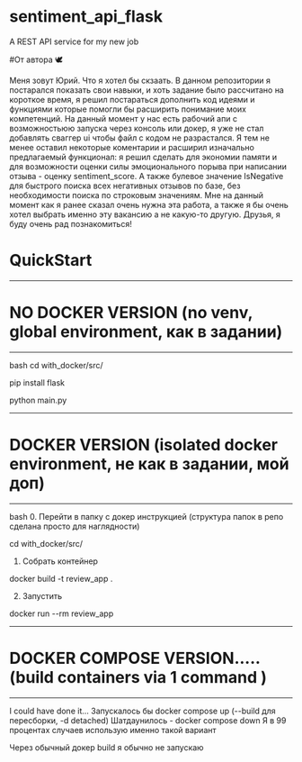 # sentiment_api_flask
A REST API service for my new job

#От автора 🕊️

Меня зовут Юрий. Что я хотел бы скзаать. В данном репозитории я постарался показать свои навыки, и хоть задание было рассчитано на короткое время, я решил постараться дополнить код идеями и функциями которые помогли бы расширить понимание моих компетенций.
На данный момент у нас есть рабочий апи с возможностьюю запуска через консоль или докер, я уже не стал добавлять сваггер ui чтобы файл с кодом не разрастался. Я тем не менее оставил некоторые коментарии и расширил изначально предлагаемый функционал: я решил сделать для экономии памяти и для возможности оценки силы эмоционального порыва при написании отзыва - оценку sentiment_score. А также булевое значение IsNegative для быстрого поиска всех негативных отзывов по базе, без необходимости поиска по строковым значениям. Мне на данный момент как я ранее сказал очень нужна эта работа, а также я бы очень хотел выбрать именно эту вакансию а не какую-то другую. Друзья, я буду очень рад познакомиться! 
 

 
# QuickStart
 __________________________________
# NO DOCKER VERSION (no venv, global environment, как в задании) 
__________________________________

bash
  cd with_docker/src/
  
  pip install flask

  python main.py



__________________________________
# DOCKER VERSION (isolated docker environment, не как в задании, мой доп)
__________________________________
bash 
0. Перейти в папку с докер инструкцией (структура папок в репо сделана просто для наглядности)

cd with_docker/src/

1. Собрать контейнер

  docker build -t review_app .

2.  Запустить

  docker run --rm review_app

__________________________________
# DOCKER COMPOSE VERSION..... (build containers via 1 command ) 
__________________________________
I could have done it... 
Запускалось бы docker compose up 
(--build для пересборки, -d detached) 
Шатдаунилось - docker compose down
Я в 99 процентах случаев использую именно такой вариант

Через обычный докер build я обычно не запускаю
